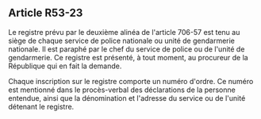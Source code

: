 Article R53-23
----
Le registre prévu par le deuxième alinéa de l'article 706-57 est tenu au siège
de chaque service de police nationale ou unité de gendarmerie nationale. Il est
paraphé par le chef du service de police ou de l'unité de gendarmerie. Ce
registre est présenté, à tout moment, au procureur de la République qui en fait
la demande.

Chaque inscription sur le registre comporte un numéro d'ordre. Ce numéro est
mentionné dans le procès-verbal des déclarations de la personne entendue, ainsi
que la dénomination et l'adresse du service ou de l'unité détenant le registre.
